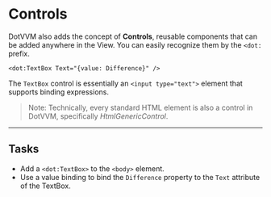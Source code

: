 ﻿---
Title: Controls
CodeTask:
    Path: 30_controls.dothtml.csx
    Default: Counter_20.dothtml
    Correct: Counter_30.dothtml
---

# Controls

DotVVM also adds the concept of __Controls__, reusable components that can be added anywhere in the View. You can easily recognize them by the `<dot:` prefix.

```dothtml
<dot:TextBox Text="{value: Difference}" />
```

The `TextBox` control is essentially an `<input type="text">` element that supports binding expressions.

> Note: Technically, every standard HTML element is also a control in DotVVM, specifically _HtmlGenericControl_.

---

## Tasks

- Add a `<dot:TextBox>` to the `<body>` element.
- Use a value binding to bind the `Difference` property to the `Text` attribute of the TextBox.
